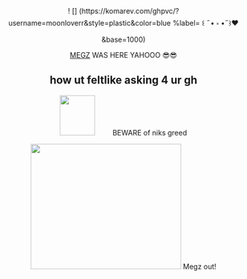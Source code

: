 <div id="header" align="center">
! [] (https://komarev.com/ghpvc/?username=moonloverr&style=plastic&color=blue %label= ꒰ ˶• ༝ •˶꒱❤ &base=1000)

[MEGZ](https://github.com/5uguru) WAS HERE YAHOOO 😎😎
## how ut feltlike asking 4 ur gh 
<img src=https://i.postimg.cc/gj9xzTG2/Untitled17-20250503215238.png width="70" height="80"> ⠀⠀⠀BEWARE of niks greed

<img src=https://i.postimg.cc/qq8zzx7X/Untitled18-20250503220237.png width="300" height="250">
Megz out!
